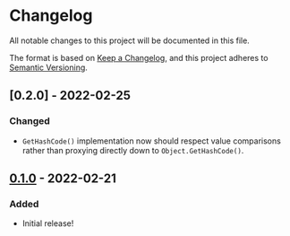 # Changelog
All notable changes to this project will be documented in this file.

The format is based on [Keep a Changelog](https://keepachangelog.com/en/1.0.0/), and this project adheres to [Semantic Versioning](https://semver.org/spec/v2.0.0.html).

## [0.2.0] - 2022-02-25

### Changed

- `GetHashCode()` implementation now should respect value comparisons rather than proxying directly down to `Object.GetHashCode()`.

## [0.1.0] - 2022-02-21

### Added

- Initial release!

[0.1.0]: https://github.com/RealGoodAppsLLC/ExpressionMagic/releases/tag/v0.1.0
